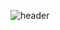 ![header](https://capsule-render.vercel.app/api?type=waving&color=#E3CEF6&height=300&section=header&text=Welcome&desc=JunYoung's%Github%Space&fontSize=90)

<!--
**juneyng/juneyng** is a ✨ _special_ ✨ repository because its `README.md` (this file) appears on your GitHub profile.

Here are some ideas to get you started:

- 🔭 I’m currently working on ...
- 🌱 I’m currently learning ...
- 👯 I’m looking to collaborate on ...
- 🤔 I’m looking for help with ...
- 💬 Ask me about ...
- 📫 How to reach me: ...
- 😄 Pronouns: ...
- ⚡ Fun fact: ...
-->
